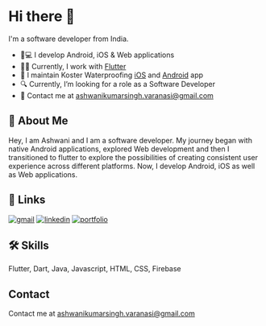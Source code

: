 # Hi there 👋

I'm a software developer from India.

- 📱💻 I develop Android, iOS & Web applications
- 👨‍💻 Currently, I work with [Flutter](https://flutter.dev)
- 💼 I maintain Koster Waterproofing [iOS](https://apps.apple.com/in/app/koster-waterproofing/id1536775985) and [Android](https://play.google.com/store/apps/details?id=com.kosteruk.Koster) app
- 🔍 Currently, I’m looking for a role as a Software Developer
- 💬 Contact me at ashwanikumarsingh.varanasi@gmail.com

## 🚀 About Me
Hey, I am Ashwani and I am a software developer. My journey began with native Android applications, explored Web development and then I transitioned to flutter to explore the possibilities of creating consistent user experience across different platforms. Now, I develop Android, iOS as well as Web applications.


## 🔗 Links
[![gmail](https://img.shields.io/badge/email-fff?style=for-the-badge&logo=gmail)](mailto:ashwanikumarsingh.varanasi@gmail.com)
[![linkedin](https://img.shields.io/badge/linkedin-0A66C2?style=for-the-badge&logo=linkedin&logoColor=white)](https://www.linkedin.com/in/ashwani-india/)
[![portfolio](https://img.shields.io/badge/my_portfolio-000?style=for-the-badge&logo=ko-fi&logoColor=white)](http://google.com/)


## 🛠 Skills
Flutter, Dart, Java, Javascript, HTML, CSS, Firebase

## Contact

Contact me at ashwanikumarsingh.varanasi@gmail.com

<!--
**ashwani211/ashwani211** is a ✨ _special_ ✨ repository because its `README.md` (this file) appears on your GitHub profile.

Here are some ideas to get you started:

- 🔭 I’m currently working on ...
- 🌱 I’m currently learning ...
- 👯 I’m looking to collaborate on ...
- 🤔 I’m looking for help with ...
- 💬 Ask me about ...
- 📫 How to reach me: ...
- 😄 Pronouns: ...
- ⚡ Fun fact: ...
-->
